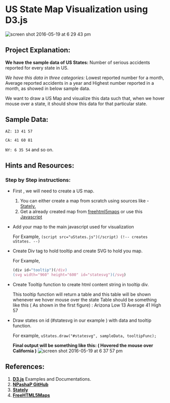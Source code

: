 # US State Map Visualization using D3.js

![screen shot 2016-05-19 at 6 29 43 pm](https://cloud.githubusercontent.com/assets/8707780/15415521/fa585e4c-1df7-11e6-832e-66d00f4354e1.png)

## Project Explanation:

**We have the sample data of US States:** Number of serious accidents reported for every state in US.

_We have this data in three categories:_ Lowest reported number for a month, Average reported accidents in a year and Highest number reported in a month, as showed in below sample data.

We want to draw a US Map and visualize this data such that, when we hover mouse over a state, it should show this data for that particular state.

## Sample Data:

`AZ: 13 41 57`

`CA: 41 60 81`

`NY: 6 35 54` and so on.

## Hints and Resources:

### Step by Step instructions:

- First , we will need to create a US map.

  1. You can either create a map from scratch using sources like - [Stately.](https://intridea.github.io/stately/)
  2. Get a already created map from [freehtml5maps](http://freehtml5maps.com) or use this [Javascript](http://bl.ocks.org/NPashaP/raw/a74faf20b492ad377312/3513ad985b2fa93ea35f2fc864cb30540c298171/uStates.js)

- Add your map to the main javascript used for visualization

  For Example, `(script src="uStates.js")(/script) (!-- creates uStates. --)`

- Create Div tag to hold tooltip and create SVG to hold you map.

  For Example,

  ```javascript
  (div id="tooltip")(/div)
  (svg width="960" height="600" id="statesvg")(/svg)
  ```

- Create Tooltip function to create html content string in tooltip div.

  This tooltip function will return a table and this table will be shown whenever we hover mouse over the state Table should be something like this ( As shown in the first figure) : Arizona Low 13 Average 41 High 57

- Draw states on id (#statesvg in our example ) with data and tooltip function.

  For example, `uStates.draw("#statesvg", sampleData, tooltipFunc);`

  **Final output will be something like this: ( Hovered the mouse over California )** ![screen shot 2016-05-19 at 6 37 57 pm](https://cloud.githubusercontent.com/assets/8707780/15415673/0dd852f0-1df9-11e6-8962-26873fa87af2.png)
  
## References:

1. [**D3.js**](https://d3js.org) Examples and Documentations.
2. [**NPashaP GitHub**](https://github.com/NPashaP)
3. [**Stately**](https://intridea.github.io/stately/)
4. [**FreeHTML5Maps**](http://freehtml5maps.com)
